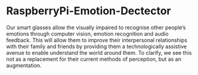 # RaspberryPi-Emotion-Dectector
Our smart glasses allow the visually impaired to recognise other people’s emotions through computer vision, emotion recognition and audio feedback. This will allow them to improve their interpersonal relationships with their family and friends by providing them a technologically assistive avenue to enable understand the world around them.  To clarify, we see this not as a replacement for their current methods of perception, but as an augmentation.
